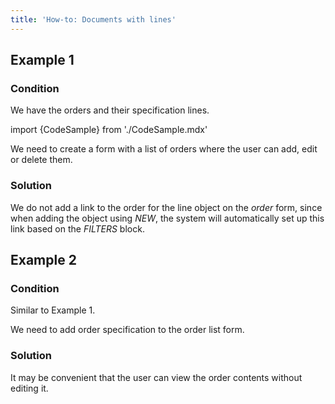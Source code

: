 ```yaml
---
title: 'How-to: Documents with lines'
---
```


## Example 1

### Condition

We have the orders and their specification lines.

import {CodeSample} from './CodeSample.mdx'

<CodeSample url="https://documentation.lsfusion.org/sample?file=UseCaseDocument&block=sample1"/>

We need to create a form with a list of orders where the user can add, edit or delete them.

### Solution

<CodeSample url="https://documentation.lsfusion.org/sample?file=UseCaseDocument&block=solution1"/>

We do not add a link to the order for the line object on the *order* form, since when adding the object using *NEW*, the system will automatically set up this link based on the *FILTERS* block.

## Example 2

### Condition

Similar to Example 1.

We need to add order specification to the order list form.

### Solution

<CodeSample url="https://documentation.lsfusion.org/sample?file=UseCaseDocument&block=solution2"/>

It may be convenient that the user can view the order contents without editing it.

  
